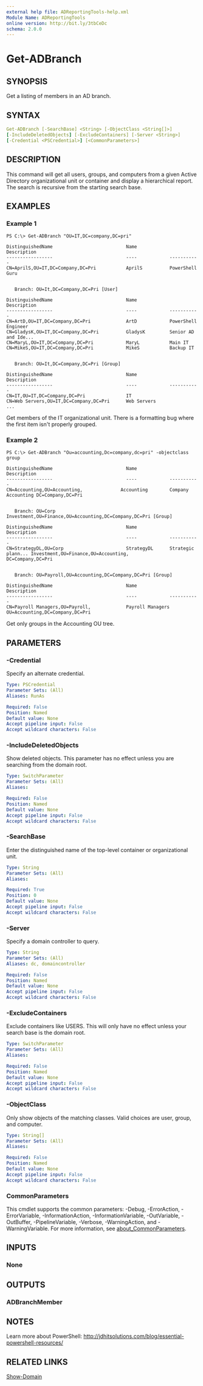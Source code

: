```yaml
---
external help file: ADReportingTools-help.xml
Module Name: ADReportingTools
online version: http://bit.ly/3tbCeDc
schema: 2.0.0
---
```


# Get-ADBranch

## SYNOPSIS

Get a listing of members in an AD branch.

## SYNTAX

```yaml
Get-ADBranch [-SearchBase] <String> [-ObjectClass <String[]>]
[-IncludeDeletedObjects] [-ExcludeContainers] [-Server <String>]
[-Credential <PSCredential>] [<CommonParameters>]
```

## DESCRIPTION

This command will get all users, groups, and computers from a given Active Directory organizational unit or container and display a hierarchical report. The search is recursive from the starting search base.

## EXAMPLES

### Example 1

```shell
PS C:\> Get-ADBranch "OU=IT,DC=company,DC=pri"

DistinguishedName                           Name            Description
-----------------                           ----            -----------
CN=AprilS,OU=IT,DC=Company,DC=Pri           AprilS          PowerShell Guru


   Branch: OU=It,DC=Company,DC=Pri [User]

DistinguishedName                           Name            Description
-----------------                           ----            -----------
CN=ArtD,OU=IT,DC=Company,DC=Pri             ArtD            PowerShell Engineer
CN=GladysK,OU=IT,DC=Company,DC=Pri          GladysK         Senior AD and Ide...
CN=MaryL,OU=IT,DC=Company,DC=Pri            MaryL           Main IT
CN=MikeS,OU=IT,DC=Company,DC=Pri            MikeS           Backup IT


   Branch: OU=It,DC=Company,DC=Pri [Group]

DistinguishedName                           Name            Description
-----------------                           ----            -----------
CN=IT,OU=IT,DC=Company,DC=Pri               IT
CN=Web Servers,OU=IT,DC=Company,DC=Pri      Web Servers
...
```

Get members of the IT organizational unit. There is a formatting bug where the first item isn't properly grouped.

### Example 2

```shell
PS C:\> Get-ADBranch "Ou=accounting,Dc=company,dc=pri" -objectclass group

DistinguishedName                           Name            Description
-----------------                           ----            -----------
CN=Accounting,OU=Accounting,              Accounting        Company Accounting DC=Company,DC=Pri


   Branch: OU=Corp Investment,OU=Finance,OU=Accounting,DC=Company,DC=Pri [Group]

DistinguishedName                           Name            Description
-----------------                           ----            -----------
CN=StrategyDL,OU=Corp                       StrategyDL      Strategic plann... Investment,OU=Finance,OU=Accounting,
DC=Company,DC=Pri


   Branch: OU=Payroll,OU=Accounting,DC=Company,DC=Pri [Group]

DistinguishedName                           Name            Description
-----------------                           ----            -----------
CN=Payroll Managers,OU=Payroll,             Payroll Managers
OU=Accounting,DC=Company,DC=Pri
```

Get only groups in the Accounting OU tree.

## PARAMETERS

### -Credential

Specify an alternate credential.

```yaml
Type: PSCredential
Parameter Sets: (All)
Aliases: RunAs

Required: False
Position: Named
Default value: None
Accept pipeline input: False
Accept wildcard characters: False
```

### -IncludeDeletedObjects

Show deleted objects. This parameter has no effect unless you are searching from the domain root.

```yaml
Type: SwitchParameter
Parameter Sets: (All)
Aliases:

Required: False
Position: Named
Default value: None
Accept pipeline input: False
Accept wildcard characters: False
```

### -SearchBase

Enter the distinguished name of the top-level container or organizational unit.

```yaml
Type: String
Parameter Sets: (All)
Aliases:

Required: True
Position: 0
Default value: None
Accept pipeline input: False
Accept wildcard characters: False
```

### -Server

Specify a domain controller to query.

```yaml
Type: String
Parameter Sets: (All)
Aliases: dc, domaincontroller

Required: False
Position: Named
Default value: None
Accept pipeline input: False
Accept wildcard characters: False
```

### -ExcludeContainers

Exclude containers like USERS. This will only have no effect unless your search base is the domain root.

```yaml
Type: SwitchParameter
Parameter Sets: (All)
Aliases:

Required: False
Position: Named
Default value: None
Accept pipeline input: False
Accept wildcard characters: False
```

### -ObjectClass

Only show objects of the matching classes. Valid choices are user, group, and computer.

```yaml
Type: String[]
Parameter Sets: (All)
Aliases:

Required: False
Position: Named
Default value: None
Accept pipeline input: False
Accept wildcard characters: False
```

### CommonParameters

This cmdlet supports the common parameters: -Debug, -ErrorAction, -ErrorVariable, -InformationAction, -InformationVariable, -OutVariable, -OutBuffer, -PipelineVariable, -Verbose, -WarningAction, and -WarningVariable. For more information, see [about_CommonParameters](http://go.microsoft.com/fwlink/?LinkID=113216).

## INPUTS

### None

## OUTPUTS

### ADBranchMember

## NOTES

Learn more about PowerShell:
http://jdhitsolutions.com/blog/essential-powershell-resources/

## RELATED LINKS

[Show-Domain](Show-Domain.md)
